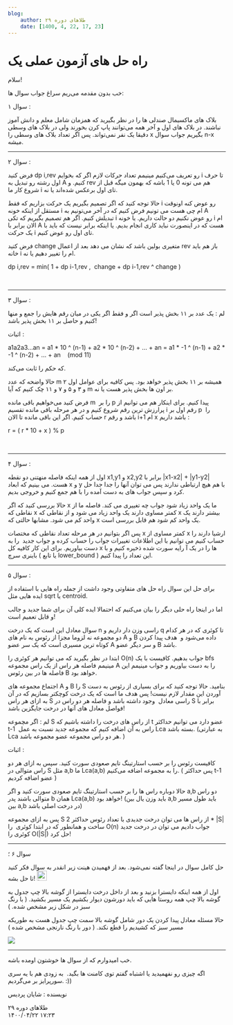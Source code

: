 ```yaml
---
blog:
    author: طلاهای دوره ۲۹
    date: [1400, 4, 22, 17, 23]
---
```

# راه حل های آزمون عملی یک

<div class="cnt">
<p>سلام!</p>
<p>خب بدون مقدمه می‌ریم سراغ جواب سوال ها:</p>

<p>سوال ۱ :‌</p>

<p>بلاک های ماکسیمال صندلی ها را در نظر بگیرید که همزمان شامل معلم و دانش آموز نباشند. در بلاک های اول و آخر همه می‌توانند پاپ کرن بخورند ولی در بلاک های وسطی دقیقا یک نفر نمی‌تواند. پس اگر تعداد بلاک های وسطی را x بگیریم جواب سوال n-x میشه.</p>

<hr/>

<p>سوال ۲ :</p>

<p>فرض کنید dp i,rev رو تعریف می‌کنیم مینیمم تعداد حرکات لازم اگر که بخوایم i تا حرف اول رشته رو تبدیل به A کنیم. و rev هم می تونه 0 یا 1 باشه که بهمون میگه قبل از شروع کار ما i تای اول برعکس شده‌اند یا نه.</p>
<p>حالا توجه کنید که اگر تصمیم بگیریم یک حرکت بزاریم که فقط i رو عوض کنه اونوقت مستقل از اینکه خونه i ام چی هست می تونیم فرض کنیم که در آخر می‌تونیم به A تبدیلش کنیم. اگر هم تصمیم بگیریم که تکی i رو عوض نکنیم دو حالت داریم. یا خونه i ام الان برابر با A هست که در اینصورت نباید کاری انجام بدیم. یا اینکه برابر نیست که باید با یک حرکت i تای اول رو عوض کنیم.</p>
<p>فرض کتید change متغیری بولین باشد که نشان می دهد بعد از اعمال rev باز هم باید خانه i ام را تغییر دهیم یا نه.</p>
<p dir="ltr">dp i,rev = min( 1 + dp i-1,rev ,  change + dp i-1,rev ^ change )</p>
<p dir="ltr"> </p>
<hr/>

<p>سوال ۳ :</p>

<p>لم : یک عدد بر ۱۱ بخش پذیر است اگر و فقط اگر یکی در میان رقم هایش را جمع و منها کنیم و حاصل بر ۱۱ بخش پذیر باشد!</p>

<p>اثبات :</p>
<p dir="ltr">a1a2a3...an = a1 * 10 ^ (n-1) + a2 * 10 ^ (n-2) + ... + an = a1 * -1 ^ (n-1) + a2 * -1 ^ (n-2) + ... + an    (mod 11)</p>
<p>که حکم را ثابت می‌کند.</p>

<p>حالا واضحه که عدد m همیشه بر ۱۱ بخش پذیر خواهد بود. پس کافیه برای عوامل اول ۲ و ۳ و ۵ و ۷ و ۱۱ چک کنیم که آیا m بر اون ها بخش پذیر هست یا نه.</p>
<p>فرض کنید می‌خواهیم باقی مانده m  را بر p پیدا کنیم. برای اینکار هم می توانیم از پرارزش ترین رقم شروع کنیم و در هر مرحله باقی مانده تقسیم i رقم اول بر p  را حساب کنیم. اگر این باقی مانده تا الان r باشد و رقم i+1 ام x باشد داریم :</p>
<p dir="ltr">r = ( r * 10 + x ) % p</p>
<p dir="ltr"> </p>
<hr/>

<p>سوال ۴ :</p>

<p>اول از همه اینکه فاصله منهتنی دو نقطه x1,y1 و x2,y2 برابر با |x1-x2| + |y1-y2| هست. می بینیم که ابعاد x و y با هم هیچ ارتباطی ندارند پس می توان آنها را جدا جدا حل کرد و سپس جواب های به دست آمده را با هم جمع کنیم و خروجی بدیم.</p>
<p>حالا بررسی کنید که اگر x ما یک واحد زیاد شود جواب چه تغییری می کند. فاصله ما از نقاطی که x کمتر مساوی دارند یک واحد زیاد می شود و از نقاطی که x بیشتر دارند یک واحد کم می شود. مشابها حالتی که x یک واحد کم شود هم قابل بررسی است.</p>
<p>پس اگر بتوانیم در هر مرحله تعداد نقاطی که مختصات x کمتر مساوی از x ارشیا دارند را حساب کنیم می توانیم با این اطلاعات تغییرات جواب را حساب کرده و جواب جدید  را به دست بیاوریم. برای این کار کافیه کل x ها را در یک آ رایه سورت شده ذخیره کنیم و با باینری سرچ ( یا تابع lower_bound ) این تعداد را پیدا کنیم.</p>

<hr/>

<p>سوال ۵ :</p>

<p>برای حل این سوال راه حل های متفاوتی وجود داشت از جمله راه هایی با استفاده از ایده هایی مثل sqrt یا centroid.</p>
<p>اما در اینجا راه حلی دیگر را بیان می‌کنیم که احتمالا ایده کلی آن برای شما جدید و جالب و قابل تعمیم است!</p>
<p>سوال معادل این است که یک درخت n راسی وزن دار داریم و q تا کوئری که در هر کدام دو مجموعه نه لزوما مجزا از رئوس به نام های A و B داده می‌شود و  هدف پیدا کردن کوتاه ترین مسیری است که یک سر عضو A و سر دیگر عضو B باشد.</p>
<p>ابتدا در نظر بگیرید که می توانیم هر کوئری را O(n) جواب بدهیم. کافیست با یک bfs مینیمم فاصله هر راس از یک راس مجموعه A را به دست بیاوریم و جواب مینیمم این فاصله ها در بین رئوس B خواهد بود.</p>
<p>اجتماع مجموعه های A و B را S بنامید. حالا توجه کنید که برای بسیاری از رئوس به دست آوردن این مقدار لازم نیست! پس هدف ما است که یک درخت کوچکتر بسازیم که در آن به ازای هر راس S راسی معادل  وجود داشته باشد و فاصله هر دو راس در S برابر با فواصل معادل های آنها در درخت جایگزین باشد!</p>

<p>لم : اگر مچموعه S از راس های درخت را داشته باشیم که t عضو دارد می توانیم حداکثر t-1  راس به آن اضافه کنیم که مجموعه جدید نسبت به عمل Lca بسته باشد. (به عبارتی Lca هر دو راس مجموعه عضو مجموعه باشد.‌ )</p>
<p>اثبات :</p>
<p>کافیست رئوس را بر حسب استارتینگ تایم صعودی سورت کنید. سپس به ازای هر دو راس متوالی در S مثل a,b ما Lca(a,b) را به مجموعه اضافه می‌کنیم. ( پس حداکثر t-1 عضو اضافه کردیم )</p>
<p>حالا دوباره راس ها را بر حسب استارتینگ تایم صعودی سورت کنید و اگر a,b دو راس متوالی باشند پدر b همان Lca(a,b) خواهد بود! (باید وزن یال بین a,b باید طول مسیر بین a,b در درخت اصلی باشد)</p>

<p>پس به ازای مجموعه S از راس ها می توان درخت جدیدی با تعداد رئوس حداکثر 2 * |S| ساخت و همانطور که در ابتدا کوئری  را O(n) جواب دادیم می توان در درخت جدید کوئری را O(|S|) حل کرد!</p>

<hr/>

<p>سوال ۶ ؛</p>

<p>حل کامل سوال در اینجا گفته نمی‌شود. بعد از فهمیدن هینت زیر انقدر به سوال فکر کنید تا حل بشه! <img alt="laugh" height="23" src="http://blog.ir/media/script/ckeditor/4.12.1/plugins/smiley/images/teeth_smile.png" title="laugh" width="23"/></p>

<p>اول از همه اینکه دایسترا بزنید و بعد از داخل درخت دایسترا از گوشه بالا چپ جدول به گوشه بالا چپ همه روستا هایی که باید دورشون دیوار بکشیم یک مسیر بکشید. ( با رنگ سبز در شکل زیر مشخص شده. )</p>
<p>حالا مسئله معادل پیدا کردن یک دور شامل گوشه بالا سمت چپ جدول هست به طوریکه مسیر سبز که کشیدیم را قطع نکند. ( دور با رنگ نارنجی مشخص شده )</p>

<p><a href="//bayanbox.ir/info/6716592325092842400/20191105-224835" target="_blank"><img src="//bayanbox.ir/preview/6716592325092842400/20191105-224835.jpg"/></a></p>

<hr/>

<p>خب امیدوارم که از سوال ها خوشتون اومده باشه.</p>
<p>اگه چیزی رو نفهمیدید یا اشتباه گفتم توی کامنت ها بگید.  به زودی هم با یه سری سورپرایز بر می‌گردیم. :))</p>

<p>نویسنده : شایان پردیس</p>
</div>

<div class="blog-info">
    <div class="blog-author">طلاهای دوره ۲۹</div>
    <div class="blog-date">۱۴۰۰/۰۴/۲۲ ۱۷:۲۳</div>
</div>

